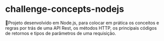 # challenge-concepts-nodejs
🎒Projeto desenvolvido em Node.js, para colocar em prática os conceitos e regras por trás de uma API Rest, os métodos HTTP, os principais códigos de retornos e tipos de parâmetros de uma requisição.
